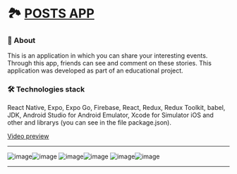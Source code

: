 # 🏞 [POSTS APP](https://monosnap.com/file/HAX1AaNDOuuTdZf8yDi4zDDq7sjBWF)

### 📝 About
This is an application in which you can share your interesting events. Through this app, friends can see and comment on these stories. This application was developed as part of an educational project.

### 🛠 Technologies stack
React Native, Expo, Expo Go, Firebase, React, Redux, Redux Toolkit, babel, JDK, Android Studio for Android Emulator, Xcode for Simulator iOS and other and librarys (you can see in the file package.json).

[Video preview](https://monosnap.com/file/HAX1AaNDOuuTdZf8yDi4zDDq7sjBWF)

---

![image](https://github.com/svmoskalyov/posts-app/assets/107481840/fb44419c-200a-4a60-9755-234dea6bcead)![image](https://github.com/svmoskalyov/posts-app/assets/107481840/2864f5a8-d20b-4598-ab8f-a83a7fea6604)
![image](https://github.com/svmoskalyov/posts-app/assets/107481840/7acd784a-a630-441e-b046-21ac2a13e673)![image](https://github.com/svmoskalyov/posts-app/assets/107481840/40cd3e0e-ec69-4c6f-9170-9f3380660920)
![image](https://github.com/svmoskalyov/posts-app/assets/107481840/83ed40b0-bdf9-40a7-9f78-6b93d5fc63dd)![image](https://github.com/svmoskalyov/posts-app/assets/107481840/e9f7c8dc-755f-47e8-a6fb-153fd5ba50f4)

---
